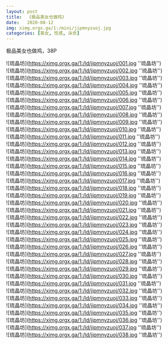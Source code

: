 ```yaml
---
layout: post
title:  《极品美女也做鸡》
date:   2020-08-12
img: ximg.orgx.ga/1:/mini/jipmnyzuoj.jpg
categories: [美女, 性感, 泳衣]
---
```


极品美女也做鸡，38P

![琉晶坊](https://ximg.orgx.ga/1:/ld/jipmnyzuoj/001.jpg ''琉晶坊'') <br>
![琉晶坊](https://ximg.orgx.ga/1:/ld/jipmnyzuoj/002.jpg ''琉晶坊'') <br>
![琉晶坊](https://ximg.orgx.ga/1:/ld/jipmnyzuoj/003.jpg ''琉晶坊'') <br>
![琉晶坊](https://ximg.orgx.ga/1:/ld/jipmnyzuoj/004.jpg ''琉晶坊'') <br>
![琉晶坊](https://ximg.orgx.ga/1:/ld/jipmnyzuoj/005.jpg ''琉晶坊'') <br>
![琉晶坊](https://ximg.orgx.ga/1:/ld/jipmnyzuoj/006.jpg ''琉晶坊'') <br>
![琉晶坊](https://ximg.orgx.ga/1:/ld/jipmnyzuoj/007.jpg ''琉晶坊'') <br>
![琉晶坊](https://ximg.orgx.ga/1:/ld/jipmnyzuoj/008.jpg ''琉晶坊'') <br>
![琉晶坊](https://ximg.orgx.ga/1:/ld/jipmnyzuoj/009.jpg ''琉晶坊'') <br>
![琉晶坊](https://ximg.orgx.ga/1:/ld/jipmnyzuoj/010.jpg ''琉晶坊'') <br>
![琉晶坊](https://ximg.orgx.ga/1:/ld/jipmnyzuoj/011.jpg ''琉晶坊'') <br>
![琉晶坊](https://ximg.orgx.ga/1:/ld/jipmnyzuoj/012.jpg ''琉晶坊'') <br>
![琉晶坊](https://ximg.orgx.ga/1:/ld/jipmnyzuoj/013.jpg ''琉晶坊'') <br>
![琉晶坊](https://ximg.orgx.ga/1:/ld/jipmnyzuoj/014.jpg ''琉晶坊'') <br>
![琉晶坊](https://ximg.orgx.ga/1:/ld/jipmnyzuoj/015.jpg ''琉晶坊'') <br>
![琉晶坊](https://ximg.orgx.ga/1:/ld/jipmnyzuoj/016.jpg ''琉晶坊'') <br>
![琉晶坊](https://ximg.orgx.ga/1:/ld/jipmnyzuoj/017.jpg ''琉晶坊'') <br>
![琉晶坊](https://ximg.orgx.ga/1:/ld/jipmnyzuoj/018.jpg ''琉晶坊'') <br>
![琉晶坊](https://ximg.orgx.ga/1:/ld/jipmnyzuoj/019.jpg ''琉晶坊'') <br>
![琉晶坊](https://ximg.orgx.ga/1:/ld/jipmnyzuoj/020.jpg ''琉晶坊'') <br>
![琉晶坊](https://ximg.orgx.ga/1:/ld/jipmnyzuoj/021.jpg ''琉晶坊'') <br>
![琉晶坊](https://ximg.orgx.ga/1:/ld/jipmnyzuoj/022.jpg ''琉晶坊'') <br>
![琉晶坊](https://ximg.orgx.ga/1:/ld/jipmnyzuoj/023.jpg ''琉晶坊'') <br>
![琉晶坊](https://ximg.orgx.ga/1:/ld/jipmnyzuoj/024.jpg ''琉晶坊'') <br>
![琉晶坊](https://ximg.orgx.ga/1:/ld/jipmnyzuoj/025.jpg ''琉晶坊'') <br>
![琉晶坊](https://ximg.orgx.ga/1:/ld/jipmnyzuoj/026.jpg ''琉晶坊'') <br>
![琉晶坊](https://ximg.orgx.ga/1:/ld/jipmnyzuoj/027.jpg ''琉晶坊'') <br>
![琉晶坊](https://ximg.orgx.ga/1:/ld/jipmnyzuoj/028.jpg ''琉晶坊'') <br>
![琉晶坊](https://ximg.orgx.ga/1:/ld/jipmnyzuoj/029.jpg ''琉晶坊'') <br>
![琉晶坊](https://ximg.orgx.ga/1:/ld/jipmnyzuoj/030.jpg ''琉晶坊'') <br>
![琉晶坊](https://ximg.orgx.ga/1:/ld/jipmnyzuoj/031.jpg ''琉晶坊'') <br>
![琉晶坊](https://ximg.orgx.ga/1:/ld/jipmnyzuoj/032.jpg ''琉晶坊'') <br>
![琉晶坊](https://ximg.orgx.ga/1:/ld/jipmnyzuoj/033.jpg ''琉晶坊'') <br>
![琉晶坊](https://ximg.orgx.ga/1:/ld/jipmnyzuoj/034.jpg ''琉晶坊'') <br>
![琉晶坊](https://ximg.orgx.ga/1:/ld/jipmnyzuoj/035.jpg ''琉晶坊'') <br>
![琉晶坊](https://ximg.orgx.ga/1:/ld/jipmnyzuoj/036.jpg ''琉晶坊'') <br>
![琉晶坊](https://ximg.orgx.ga/1:/ld/jipmnyzuoj/037.jpg ''琉晶坊'') <br>
![琉晶坊](https://ximg.orgx.ga/1:/ld/jipmnyzuoj/038.jpg ''琉晶坊'') <br>
